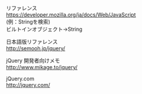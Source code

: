 リファレンス  
https://developer.mozilla.org/ja/docs/Web/JavaScript  
(例：Stringを検索)  
ビルトインオブジェクト→String  
  
  
日本語版リファレンス  
http://semooh.jp/jquery/  
  
  
jQuery 開発者向けメモ  
http://www.mikage.to/jquery/  
  
  
jQuery.com  
http://jquery.com/  
